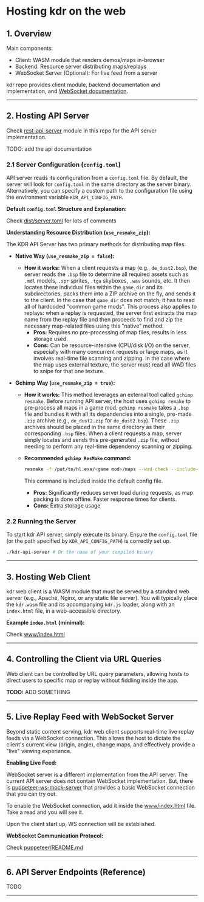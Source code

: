 # Hosting kdr on the web

## 1. Overview

Main components:

* Client: WASM module that renders demos/maps in-browser
* Backend: Resource server distributing maps/replays
* WebSocket Server (Optional): For live feed from a server

kdr repo provides client module, backend documentation and implementation, and [WebSocket documentation](./puppeteer/README.md).

---

## 2. Hosting API Server

Check [rest-api-server](./rest-api-server/) module in this repo for the API server implementation.

TODO: add the api documentation

### 2.1 Server Configuration (`config.toml`)

API server reads its configuration from a `config.toml` file. By default, the server will look for `config.toml` in the same directory as the server binary. Alternatively, you can specify a custom path to the configuration file using the environment variable `KDR_API_CONFIG_PATH`.

**Default `config.toml` Structure and Explanation:**

Check [dist/server.toml](./dist/server.toml) for lots of comments

**Understanding Resource Distribution (`use_resmake_zip`):**

The KDR API Server has two primary methods for distributing map files:

* **Native Way (`use_resmake_zip = false`):**
  * **How it works:** When a client requests a map (e.g., `de_dust2.bsp`), the server reads the `.bsp` file to determine all required assets such as `.mdl` models, `.spr` sprites, `.tga` skyboxes, `.wav` sounds, etc. It then locates these individual files within the `game_dir` and its subdirectories, packs them into a ZIP archive on the fly, and sends it to the client. In the case that `game_dir` does not match, it has to read all of hardcoded "common game mods". This process also applies to replays: when a replay is requested, the server first extracts the map name from the replay file and then proceeds to find and zip the necessary map-related files using this "native" method.
    * **Pros:** Requires no pre-processing of map files, results in less storage used.
    * **Cons:** Can be resource-intensive (CPU/disk I/O) on the server, especially with many concurrent requests or large maps, as it involves real-time file scanning and zipping. In the case where the map uses external texture, the server must read all WAD files to snipe for that one texture.

* **Gchimp Way (`use_resmake_zip = true`):**
  * **How it works:** This method leverages an external tool called `gchimp resmake`. Before running API server, the host uses `gchimp remake` to pre-process all maps in a game mod. `gchimp resmake` takes a `.bsp` file and bundles it with all its dependencies into a single, pre-made `.zip` archive (e.g., `de_dust2.zip` for `de_dust2.bsp`). These `.zip` archives should be placed in the same directory as their corresponding `.bsp` files. When a client requests a map, server simply locates and sends this pre-generated `.zip` file, without needing to perform any real-time dependency scanning or zipping.
  * **Recommended `gchimp ResMake` command:**

    ```bash
    resmake -f /pat/to/hl.exe/<game mod>/maps --wad-check --include-default --skip-created-res
    ```

    This command is included inside the default config file.

    * **Pros:** Significantly reduces server load during requests, as map packing is done offline. Faster response times for clients.
    * **Cons:** Extra storage usage

### 2.2 Running the Server

To start kdr API server, simply execute its binary. Ensure the `config.toml` file (or the path specified by `KDR_API_CONFIG_PATH`) is correctly set up.

```bash
./kdr-api-server # Or the name of your compiled binary
```

---

## 3. Hosting Web Client

kdr web client is a WASM module that must be served by a standard web server (e.g., Apache, Nginx, or any static file server). You will typically place the `kdr.wasm` file and its accompanying `kdr.js` loader, along with an `index.html` file, in a web-accessible directory.

**Example `index.html` (minimal):**

Check [www/index.html](./www/index.html)

---

## 4. Controlling the Client via URL Queries

Web client can be controlled by URL query parameters, allowing hosts to direct users to specific map or replay without fiddling inside the app.

**TODO:** ADD SOMETHING

---

## 5. Live Replay Feed with WebSocket Server

Beyond static content serving, kdr web client supports real-time live replay feeds via a WebSocket connection. This allows the host to dictate the client's current view (origin, angle), change maps, and effectively provide a "live" viewing experience.

**Enabling Live Feed:**

WebSocket server is a different implementation from the API server. The current API server does not contain WebSocket implementation. But, there is [puppeteer-ws-mock-server](./puppeteer-ws-mock-server/) that provides a basic WebSocket connection that you can try out.

To enable the WebSocket connection, add it inside the [www/index.html](./www/index.html) file. Take a read and you will see it.

Upon the client start up, WS connection will be established.

**WebSocket Communication Protocol:**

Check [puppeteer/README.md](./puppeteer/README.md)

---

## 6. API Server Endpoints (Reference)

TODO

---
